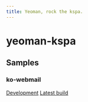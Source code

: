 ```yaml
---
title: Yeoman, rock the kspa.
---
```


yeoman-kspa
===========

Samples
-------

### ko-webmail ###

[Development](app/) 
[Latest build](dist/)